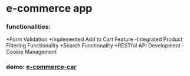 # e-commerce app

### functionalities:
  *Form Validation
  +Implemented Add to Cart Feature
  -Integrated Product Filtering Functionality
  *Search Functionality
  +RESTful API Development
  -Cookie Management

### demo: [e-commerce-car](https://e-commerce-car.netlify.app/)

